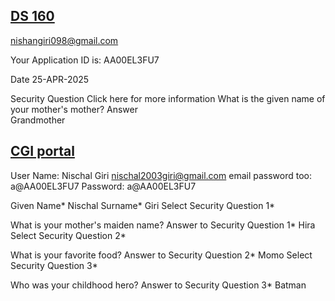 

## [DS 160](https://ceac.state.gov/GenNIV/Default.aspx)

nishangiri098@gmail.com

Your Application ID is: AA00EL3FU7

Date
25-APR-2025

Security Question Click here for more information 
What is the given name of your mother's mother?
Answer  
Grandmother


## [CGI portal](https://www.ustraveldocs.com/np/en/nonimmigrant-visa) 
User Name: Nischal Giri
nischal2003giri@gmail.com 
email password too: a@AA00EL3FU7
Password: a@AA00EL3FU7

Given Name*
Nischal
Surname*
Giri
Select Security Question 1*

What is your mother's maiden name?
Answer to Security Question 1*
Hira
Select Security Question 2*

What is your favorite food?
Answer to Security Question 2*
Momo
Select Security Question 3*

Who was your childhood hero?
Answer to Security Question 3*
Batman


